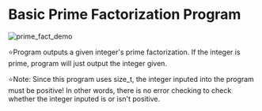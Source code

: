 # Basic Prime Factorization Program

![prime_fact_demo](https://user-images.githubusercontent.com/95982168/210472337-5b6cbe24-ddac-4eea-8e77-0dc0be7ecab4.gif)

⭐Program outputs a given integer's prime factorization. If the integer is prime, program will just output the integer given.

⭐Note: Since this program uses size_t, the integer inputed into the program must be positive! In other words, there is no error checking to check whether the integer inputed is or isn't positive.

